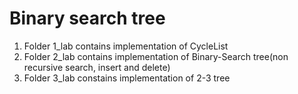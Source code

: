 # Binary search tree
1. Folder 1_lab contains implementation of CycleList
2. Folder 2_lab contains implementation of Binary-Search tree(non recursive search, insert and delete)
3. Folder 3_lab constains implementation of 2-3 tree
    